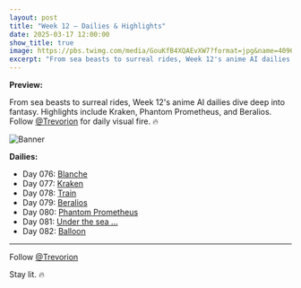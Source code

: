 ```yaml
---
layout: post
title: "Week 12 – Dailies & Highlights"
date: 2025-03-17 12:00:00
show_title: true
image: https://pbs.twimg.com/media/GouKfB4XQAEvXW7?format=jpg&name=4096x4096
excerpt: "From sea beasts to surreal rides, Week 12's anime AI dailies dive deep into fantasy. Highlights include Kraken, Phantom Prometheus, and Beralios. Follow @Trevorion for daily visual fire. 🔥"
---
```

  
**Preview:**  
  
From sea beasts to surreal rides, Week 12's anime AI dailies dive deep into fantasy. Highlights include Kraken, Phantom Prometheus, and Beralios. Follow [@Trevorion](https://x.com/Trevorion) for daily visual fire. 🔥
  
![Banner](https://pbs.twimg.com/media/GouKfB4XQAEvXW7?format=jpg&name=4096x4096)
  
**Dailies:**
- Day 076: [Blanche](https://x.com/Trevorion/status/1901628410721419560)
- Day 077: [Kraken](https://x.com/Trevorion/status/1902005712126959950)
- Day 078: [Train](https://x.com/Trevorion/status/1902303689680834734)
- Day 079: [Beralios](https://x.com/Trevorion/status/1902596784569929977)
- Day 080: [Phantom Prometheus](https://x.com/Trevorion/status/1903051913639166067)
- Day 081: [Under the sea ...](https://x.com/Trevorion/status/1903378125729210870)
- Day 082: [Balloon](https://x.com/Trevorion/status/1903790639508046146)

---
Follow [@Trevorion](https://x.com/Trevorion)

Stay lit. 🔥
